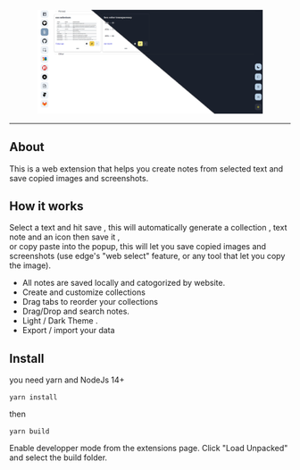 <p align="center">
<img src='images/wm-1.1.png' width="80%">
</p>
<hr >

## About

This is a web extension that helps you create notes from selected text and save copied images and screenshots.

## How it works

Select a text and hit save , this will automatically generate a collection , text note and an icon then save it ,  
or copy paste into the popup, this will let you save copied images and screenshots (use edge's "web select" feature, or any tool that let you copy the image).

- All notes are saved locally and catogorized by website.
- Create and customize collections
- Drag tabs to reorder your collections
- Drag/Drop and search notes.
- Light / Dark Theme .
- Export / import your data

## Install

you need yarn and NodeJs 14+

```
yarn install
```

then

```
yarn build
```

Enable developper mode from the extensions page.
Click "Load Unpacked" and select the build folder.
